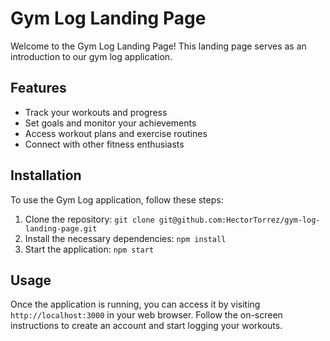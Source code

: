 # Gym Log Landing Page

Welcome to the Gym Log Landing Page! This landing page serves as an introduction to our gym log application.

## Features

- Track your workouts and progress
- Set goals and monitor your achievements
- Access workout plans and exercise routines
- Connect with other fitness enthusiasts

## Installation

To use the Gym Log application, follow these steps:

1. Clone the repository: `git clone git@github.com:HectorTorrez/gym-log-landing-page.git`
2. Install the necessary dependencies: `npm install`
3. Start the application: `npm start`

## Usage

Once the application is running, you can access it by visiting `http://localhost:3000` in your web browser. Follow the on-screen instructions to create an account and start logging your workouts.
